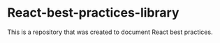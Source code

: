 # React-best-practices-library

This is a repository that was created to document React best practices.
